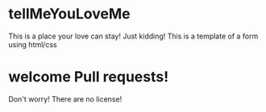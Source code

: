 # tellMeYouLoveMe
This is a place your love can stay! Just kidding!
This is a template of a form using html/css

# welcome Pull requests!
Don't worry! There are no license!
